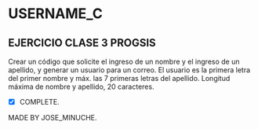 # USERNAME_C

## EJERCICIO CLASE 3 PROGSIS

Crear un código que solicite el ingreso de un nombre y el ingreso de un apellido, y generar un usuario para un correo. El usuario es la primera letra del primer nombre y máx. las 7 primeras letras del apellido. Longitud máxima de nombre y apellido, 20 caracteres.

- [x] COMPLETE. 

MADE BY JOSE_MINUCHE.
